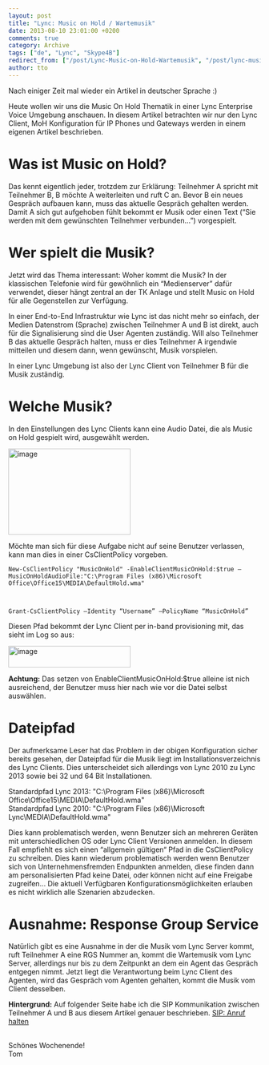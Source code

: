 ```yaml
---
layout: post
title: "Lync: Music on Hold / Wartemusik"
date: 2013-08-10 23:01:00 +0200
comments: true
category: Archive
tags: ["de", "Lync", "Skype4B"]
redirect_from: ["/post/Lync-Music-on-Hold-Wartemusik", "/post/lync-music-on-hold-wartemusik"]
author: tto
---
```

<!-- more -->
<p>Nach einiger Zeit mal wieder ein Artikel in deutscher Sprache :)</p>  <p>Heute wollen wir uns die Music On Hold Thematik in einer Lync Enterprise Voice Umgebung anschauen. In diesem Artikel betrachten wir nur den Lync Client, MoH Konfiguration für IP Phones und Gateways werden in einem eigenen Artikel beschrieben.</p>  <h1>Was ist Music on Hold?</h1>  <p>Das kennt eigentlich jeder, trotzdem zur Erklärung: Teilnehmer A spricht mit Teilnehmer B, B möchte A weiterleiten und ruft C an. Bevor B ein neues Gespräch aufbauen kann, muss das aktuelle Gespräch gehalten werden. Damit A sich gut aufgehoben fühlt bekommt er Musik oder einen Text (“Sie werden mit dem gewünschten Teilnehmer verbunden…”) vorgespielt.</p>  <h1>Wer spielt die Musik?</h1>  <p>Jetzt wird das Thema interessant: Woher kommt die Musik? In der klassischen Telefonie wird für gewöhnlich ein “Medienserver” dafür verwendet, dieser hängt zentral an der TK Anlage und stellt Music on Hold für alle Gegenstellen zur Verfügung.</p>  <p>In einer End-to-End Infrastruktur wie Lync ist das nicht mehr so einfach, der Medien Datenstrom (Sprache) zwischen Teilnehmer A und B ist direkt, auch für die Signalisierung sind die User Agenten zuständig. Will also Teilnehmer B das aktuelle Gespräch halten, muss er dies Teilnehmer A irgendwie mitteilen und diesem dann, wenn gewünscht, Musik vorspielen.</p>  <p>In einer Lync Umgebung ist also der Lync Client von Teilnehmer B für die Musik zuständig.</p>  <h1></h1>  <h1>Welche Musik?</h1>  <p>In den Einstellungen des Lync Clients kann eine Audio Datei, die als Music on Hold gespielt wird, ausgewählt werden. </p>  <p><a href="/assets/archive/image_564.png"><img title="image" style="border-left-width: 0px; border-right-width: 0px; border-bottom-width: 0px; display: inline; border-top-width: 0px" border="0" alt="image" src="/assets/archive/image_thumb_562.png" width="244" height="172" /></a> </p>  <p>Möchte man sich für diese Aufgabe nicht auf seine Benutzer verlassen, kann man dies in einer CsClientPolicy vorgeben.</p>  <p><code>New-CsClientPolicy &quot;MusicOnHold&quot; -EnableClientMusicOnHold:$true –MusicOnHoldAudioFile:&quot;C:\Program Files (x86)\Microsoft Office\Office15\MEDIA\DefaultHold.wma&quot;</p>    <p>Grant-CsClientPolicy –Identity “Username” –PolicyName “MusicOnHold”</code></p>  <p>Diesen Pfad bekommt der Lync Client per in-band provisioning mit, das sieht im Log so aus:</p>  <p><a href="/assets/archive/image_565.png"><img title="image" style="border-left-width: 0px; border-right-width: 0px; border-bottom-width: 0px; display: inline; border-top-width: 0px" border="0" alt="image" src="/assets/archive/image_thumb_563.png" width="244" height="43" /></a> </p>  <p><strong>Achtung:</strong> Das setzen von EnableClientMusicOnHold:$true alleine ist nich ausreichend, der Benutzer muss hier nach wie vor die Datei selbst auswählen.</p>  <h1>Dateipfad</h1>  <p>Der aufmerksame Leser hat das Problem in der obigen Konfiguration sicher bereits gesehen, der Dateipfad für die Musik liegt im Installationsverzeichnis des Lync Clients. Dies unterscheidet sich allerdings von Lync 2010 zu Lync 2013 sowie bei 32 und 64 Bit Installationen.</p>  <p>Standardpfad Lync 2013: &quot;C:\Program Files (x86)\Microsoft Office\Office15\MEDIA\DefaultHold.wma&quot;   <br />Standardpfad Lync 2010: &quot;C:\Program Files (x86)\Microsoft Lync\MEDIA\DefaultHold.wma&quot;</p>  <p>Dies kann problematisch werden, wenn Benutzer sich an mehreren Geräten mit unterschiedlichen OS oder Lync Client Versionen anmelden. In diesem Fall empfiehlt es sich einen “allgemein gültigen“ Pfad in die CsClientPolicy zu schreiben. Dies kann wiederum problematisch werden wenn Benutzer sich von Unternehmensfremden Endpunkten anmelden, diese finden dann am personalisierten Pfad keine Datei, oder können nicht auf eine Freigabe zugreifen… Die aktuell Verfügbaren Konfigurationsmöglichkeiten erlauben es nicht wirklich alle Szenarien abzudecken.</p>  <h1>Ausnahme: Response Group Service</h1>  <p>Natürlich gibt es eine Ausnahme in der die Musik vom Lync Server kommt, ruft Teilnehmer A eine RGS Nummer an, kommt die Wartemusik vom Lync Server, allerdings nur bis zu dem Zeitpunkt an dem ein Agent das Gespräch entgegen nimmt. Jetzt liegt die Verantwortung beim Lync Client des Agenten, wird das Gespräch vom Agenten gehalten, kommt die Musik vom Client desselben.</p>  <p><strong>Hintergrund:</strong> Auf folgender Seite habe ich die SIP Kommunikation zwischen Teilnehmer A und B aus diesem Artikel genauer beschrieben. <a href="/page/SIP-Anruf-halten.aspx" target="_blank">SIP: Anruf halten</a></p>  <p>   <br />Schönes Wochenende!     <br />Tom</p>

